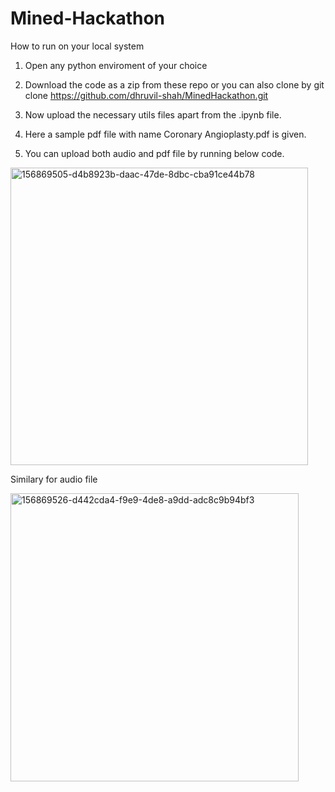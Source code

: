 # Mined-Hackathon


How to run on your local system

1) Open any python enviroment of your choice

2) Download the code as a zip from these repo or you can also clone by git clone https://github.com/dhruvil-shah/MinedHackathon.git

3) Now upload the necessary utils files apart from the .ipynb file.

4) Here a sample pdf file with name Coronary Angioplasty.pdf is given.

5) You can upload both audio and pdf file by running below code.


<img width="476" alt="156869505-d4b8923b-daac-47de-8dbc-cba91ce44b78" src="https://user-images.githubusercontent.com/62548729/185544209-f3a08ccf-46a1-4738-ad04-19ca28de26fa.png">

 Similary for audio file
 
 <img width="461" alt="156869526-d442cda4-f9e9-4de8-a9dd-adc8c9b94bf3" src="https://user-images.githubusercontent.com/62548729/185544260-955487f0-4db8-446e-ae18-b51be2688619.png">

